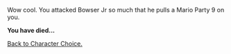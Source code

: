 Wow cool. You attacked Bowser Jr so much that he pulls a Mario Party 9 on you.  

**You have died...**

[Back to Character Choice.](../../characterchoice.md)

